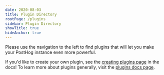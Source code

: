 ```yaml
---
date: 2020-08-03
title: Plugin Directory
rootPage: /plugins
sidebar: Plugin Directory
showTitle: true
hideAnchor: true
---
```


Please use the navigation to the left to find plugins that will let you make your PostHog instance even more powerful.

If you'd like to create your own plugin, see the [creating plugins page](/docs/plugins/creating-plugins) in the docs! To learn more about plugins generally, visit the [plugins docs page](/docs/plugins).